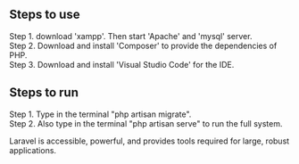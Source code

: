 


## Steps to use
Step 1.
        download 'xampp'. Then start 'Apache' and 'mysql' server.
<br>
Step 2.
        Download and install 'Composer' to provide the dependencies of PHP. 
<br>
Step 3.
        Download and install 'Visual Studio Code' for the IDE.
 





## Steps to run

Step 1.
        Type in the terminal "php artisan migrate".
<br>
Step 2.
        Also type in the terminal "php artisan serve" to run the full system.

Laravel is accessible, powerful, and provides tools required for large, robust applications.

